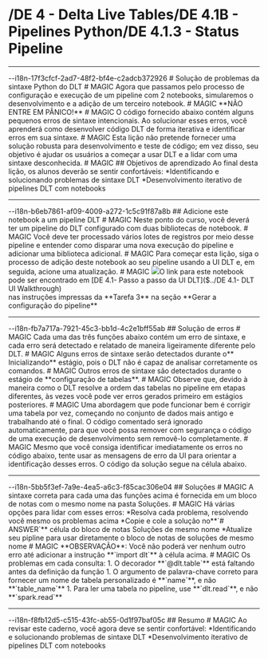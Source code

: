 # /DE 4 - Delta Live Tables/DE 4.1B - Pipelines Python/DE 4.1.3 - Status Pipeline
<hr>--i18n-17f3cfcf-2ad7-48f2-bf4e-c2adcb372926
# Solução de problemas da sintaxe Python do DLT
# MAGIC
Agora que passamos pelo processo de configuração e execução de um pipeline com 2 notebooks, simularemos o desenvolvimento e a adição de um terceiro notebook.
# MAGIC
**NÃO ENTRE EM PÂNICO!**
# MAGIC
O código fornecido abaixo contém alguns pequenos erros de sintaxe intencionais. Ao solucionar esses erros, você aprenderá como desenvolver código DLT de forma iterativa e identificar erros em sua sintaxe.
# MAGIC
Esta lição não pretende fornecer uma solução robusta para desenvolvimento e teste de código; em vez disso, seu objetivo é ajudar os usuários a começar a usar DLT e a lidar com uma sintaxe desconhecida.
# MAGIC
## Objetivos de aprendizado
Ao final desta lição, os alunos deverão se sentir confortáveis:
*Identificando e solucionando problemas de sintaxe DLT 
*Desenvolvimento iterativo de pipelines DLT com notebooks

<hr>--i18n-b6eb7861-af09-4009-a272-1c5c91f87a8b
## Adicione este notebook a um pipeline DLT
# MAGIC
Neste ponto do curso, você deverá ter um pipeline do DLT configurado com duas bibliotecas de notebook.
# MAGIC
Você deve ter processado vários lotes de registros por meio desse pipeline e entender como disparar uma nova execução do pipeline e adicionar uma biblioteca adicional.
# MAGIC
Para começar esta lição, siga o processo de adição deste notebook ao seu pipeline usando a UI DLT e, em seguida, acione uma atualização.
# MAGIC
<img src="https://files.training.databricks.com/images/icon_hint_24.png">O link para este notebook pode ser encontrado em [DE 4.1- Passo a passo da UI DLT]($../DE 4.1- DLT UI Walkthrough)<br/>
nas instruções impressas da **Tarefa 3** na seção **Gerar a configuração do pipeline**

<hr>--i18n-fb7a717a-7921-45c3-bb1d-4c2e1bff55ab
## Solução de erros
# MAGIC
Cada uma das três funções abaixo contém um erro de sintaxe, e cada erro será detectado e relatado de maneira ligeiramente diferente pelo DLT.
# MAGIC
Alguns erros de sintaxe serão detectados durante o** Inicializando** estágio, pois o DLT não é capaz de analisar corretamente os comandos.
# MAGIC
Outros erros de sintaxe são detectados durante o estágio de **configuração de tabelas**.
# MAGIC
Observe que, devido à maneira como o DLT resolve a ordem das tabelas no pipeline em etapas diferentes, às vezes você pode ver erros gerados primeiro em estágios posteriores.
# MAGIC
Uma abordagem que pode funcionar bem é corrigir uma tabela por vez, começando no conjunto de dados mais antigo e trabalhando até o final. O código comentado será ignorado automaticamente, para que você possa remover com segurança o código de uma execução de desenvolvimento sem removê-lo completamente.
# MAGIC
Mesmo que você consiga identificar imediatamente os erros no código abaixo, tente usar as mensagens de erro da UI para orientar a identificação desses erros. O código da solução segue na célula abaixo.

<hr>--i18n-5bb5f3ef-7a9e-4ea5-a6c3-f85cac306e04
## Soluções
# MAGIC
A sintaxe correta para cada uma das funções acima é fornecida em um bloco de notas com o mesmo nome na pasta Soluções.
# MAGIC
Há várias opções para lidar com esses erros:
*Resolva cada problema, resolvendo você mesmo os problemas acima
*Copie e cole a solução no**`# ANSWER`** célula do bloco de notas Soluções de mesmo nome
*Atualize seu pipline para usar diretamente o bloco de notas de soluções de mesmo nome
# MAGIC
**OBSERVAÇÃO**: Você não poderá ver nenhum outro erro até adicionar a instrução **`import dlt`** à célula acima.
# MAGIC
Os problemas em cada consulta:
1. O decorador **`@dlt.table`** está faltando antes da definição da função
1. O argumento de palavra-chave correto para fornecer um nome de tabela personalizado é **`name`**, e não **`table_name`**
1. Para ler uma tabela no pipeline, use **`dlt.read`**, e não **`spark.read`**

<hr>--i18n-f8fb12d5-c515-43fc-ab55-0d1f97baf05c
## Resumo
# MAGIC
Ao revisar este caderno, você agora deve se sentir confortável:
*Identificando e solucionando problemas de sintaxe DLT 
*Desenvolvimento iterativo de pipelines DLT com notebooks

